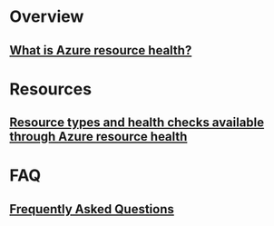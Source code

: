 # Overview
## [What is Azure resource health?](resource-health-overview.md)
# Resources
## [Resource types and health checks available through Azure resource health](resource-health-checks-resource-types.md)
# FAQ
## [Frequently Asked Questions](resource-health-faq.md)

